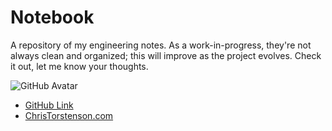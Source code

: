 # Notebook

A repository of my engineering notes. As a work-in-progress, they're not always clean and organized; this will improve as the project evolves. Check it out, let me know your thoughts.

![GitHub Avatar](https://avatars2.githubusercontent.com/u/281985?v=3&s=460)

-   [GitHub Link](https://github.com/torsday)
-   [ChrisTorstenson.com](http://www.christorstenson.com)
